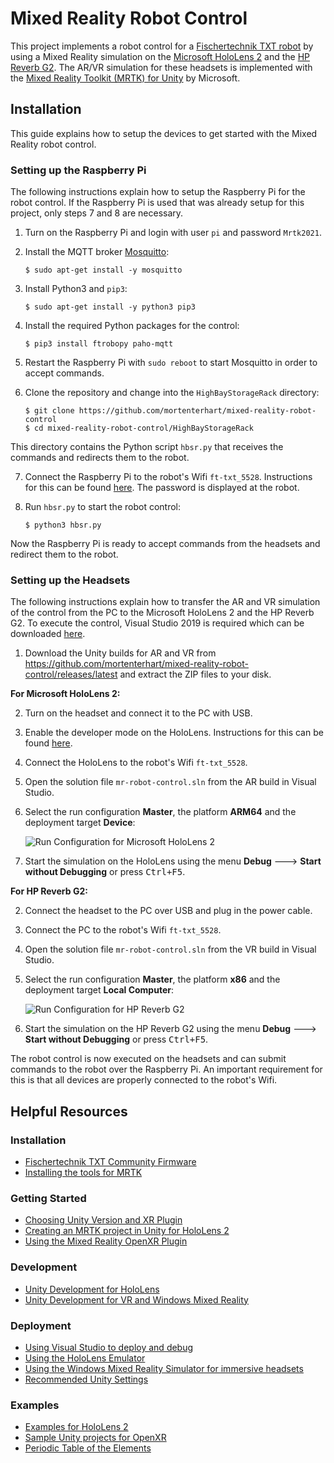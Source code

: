 # Mixed Reality Robot Control

This project implements a robot control for a [Fischertechnik TXT robot](https://www.fischertechnik.de/en/products/playing/robotics/522429-txt-controller) by using
a Mixed Reality simulation on the [Microsoft HoloLens 2](https://www.microsoft.com/en-us/hololens/buy) and the [HP Reverb G2](https://www.hp.com/us-en/vr/reverb-g2-vr-headset.html).
The AR/VR simulation for these headsets is implemented with the [Mixed Reality Toolkit (MRTK) for Unity](https://docs.microsoft.com/de-de/windows/mixed-reality/develop/unity/mrtk-getting-started) by Microsoft.

## Installation

This guide explains how to setup the devices to get started with the Mixed Reality robot control.

### Setting up the Raspberry Pi

The following instructions explain how to setup the Raspberry Pi for the robot control. If the Raspberry Pi is used that was already setup
for this project, only steps 7 and 8 are necessary.

1. Turn on the Raspberry Pi and login with user `pi` and password `Mrtk2021`.
2. Install the MQTT broker [Mosquitto](https://mosquitto.org):

   ```
   $ sudo apt-get install -y mosquitto
   ```

3. Install Python3 and `pip3`:

   ```
   $ sudo apt-get install -y python3 pip3
   ```

4. Install the required Python packages for the control:

   ```
   $ pip3 install ftrobopy paho-mqtt
   ```

5. Restart the Raspberry Pi with `sudo reboot` to start Mosquitto in order to accept commands.
6. Clone the repository and change into the `HighBayStorageRack` directory:

   ```
   $ git clone https://github.com/mortenterhart/mixed-reality-robot-control
   $ cd mixed-reality-robot-control/HighBayStorageRack
   ```

This directory contains the Python script `hbsr.py` that receives the commands and redirects them
to the robot.

7. Connect the Raspberry Pi to the robot's Wifi `ft-txt_5528`. Instructions for this can be found
   [here](https://www.raspberrypi.org/documentation/configuration/wireless/wireless-cli.md). The
   password is displayed at the robot.
   
8. Run `hbsr.py` to start the robot control:

   ```
   $ python3 hbsr.py
   ```

Now the Raspberry Pi is ready to accept commands from the headsets and redirect them to the robot.

### Setting up the Headsets

The following instructions explain how to transfer the AR and VR simulation of the control from the PC
to the Microsoft HoloLens 2 and the HP Reverb G2. To execute the control, Visual Studio 2019 is required
which can be downloaded [here](https://visualstudio.microsoft.com/de/downloads).

1. Download the Unity builds for AR and VR from <https://github.com/mortenterhart/mixed-reality-robot-control/releases/latest>
and extract the ZIP files to your disk.

**For Microsoft HoloLens 2:**

2. Turn on the headset and connect it to the PC with USB.
3. Enable the developer mode on the HoloLens. Instructions for this can be found
   [here](https://docs.microsoft.com/en-us/windows/mixed-reality/develop/platform-capabilities-and-apis/using-visual-studio?tabs=hl2#enabling-developer-mode).
4. Connect the HoloLens to the robot's Wifi `ft-txt_5528`.
5. Open the solution file `mr-robot-control.sln` from the AR build in Visual Studio.
6. Select the run configuration **Master**, the platform **ARM64** and the deployment target **Device**:

   ![Run Configuration for Microsoft HoloLens 2](https://i.imgur.com/UAKbrqr.png)

7. Start the simulation on the HoloLens using the menu **Debug** 🡒 **Start without Debugging** or press <kbd>Ctrl+F5</kbd>.

**For HP Reverb G2:**

2. Connect the headset to the PC over USB and plug in the power cable.
3. Connect the PC to the robot's Wifi `ft-txt_5528`.
4. Open the solution file `mr-robot-control.sln` from the VR build in Visual Studio.
5. Select the run configuration **Master**, the platform **x86** and the deployment target **Local Computer**:

   ![Run Configuration for HP Reverb G2](https://i.imgur.com/ePReOPV.png)

6. Start the simulation on the HP Reverb G2 using the menu **Debug** 🡒 **Start without Debugging** or press <kbd>Ctrl+F5</kbd>.

The robot control is now executed on the headsets and can submit commands to the robot over the Raspberry Pi.
An important requirement for this is that all devices are properly connected to the robot's Wifi.

## Helpful Resources

### Installation

* [Fischertechnik TXT Community Firmware](https://cfw.ftcommunity.de/ftcommunity-TXT/de/)
* [Installing the tools for MRTK](https://docs.microsoft.com/de-de/windows/mixed-reality/develop/install-the-tools?tabs=unity)

### Getting Started

* [Choosing Unity Version and XR Plugin](https://docs.microsoft.com/de-de/windows/mixed-reality/develop/unity/choosing-unity-version)
* [Creating an MRTK project in Unity for HoloLens 2](https://docs.microsoft.com/de-de/windows/mixed-reality/develop/unity/tutorials/mr-learning-base-02?tabs=openxr)
* [Using the Mixed Reality OpenXR Plugin](https://docs.microsoft.com/de-de/windows/mixed-reality/develop/unity/openxr-getting-started)

### Development

* [Unity Development for HoloLens](https://docs.microsoft.com/de-de/windows/mixed-reality/develop/unity/unity-development-overview?tabs=arr%2Chl2)
* [Unity Development for VR and Windows Mixed Reality](https://docs.microsoft.com/de-de/windows/mixed-reality/develop/unity/unity-development-wmr-overview)

### Deployment

* [Using Visual Studio to deploy and debug](https://docs.microsoft.com/de-de/windows/mixed-reality/develop/platform-capabilities-and-apis/using-visual-studio?tabs=hl2)
* [Using the HoloLens Emulator](https://docs.microsoft.com/de-de/windows/mixed-reality/develop/platform-capabilities-and-apis/using-the-hololens-emulator)
* [Using the Windows Mixed Reality Simulator for immersive headsets](https://docs.microsoft.com/de-de/windows/mixed-reality/develop/platform-capabilities-and-apis/using-the-windows-mixed-reality-simulator)
* [Recommended Unity Settings](https://docs.microsoft.com/de-de/windows/mixed-reality/develop/unity/recommended-settings-for-unity)

### Examples

* [Examples for HoloLens 2](https://docs.microsoft.com/de-de/windows/mixed-reality/develop/features-and-samples?tabs=unity)
* [Sample Unity projects for OpenXR](https://github.com/microsoft/OpenXR-Unity-MixedReality-Samples)
* [Periodic Table of the Elements](https://github.com/microsoft/MRDL_Unity_PeriodicTable)
